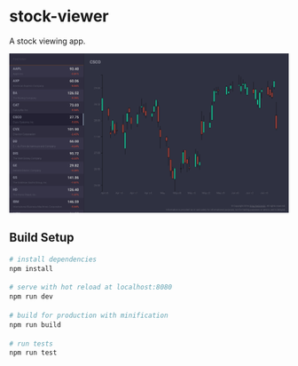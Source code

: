 # stock-viewer

A stock viewing app.

![Screenshot](screenshot.png)

## Build Setup

``` bash
# install dependencies
npm install

# serve with hot reload at localhost:8080
npm run dev

# build for production with minification
npm run build

# run tests
npm run test
```
